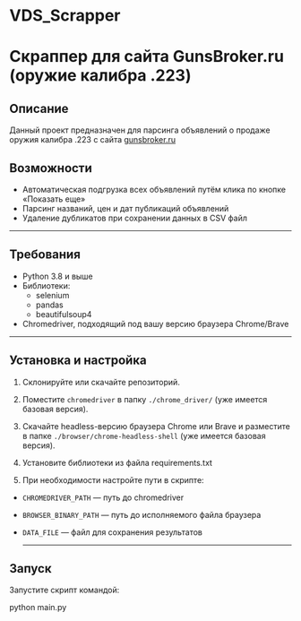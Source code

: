 # VDS_Scrapper
# Скраппер для сайта GunsBroker.ru (оружие калибра .223)

## Описание

Данный проект предназначен для парсинга объявлений о продаже оружия калибра .223 с сайта [gunsbroker.ru](https://gunsbroker.ru)  

## Возможности

- Автоматическая подгрузка всех объявлений путём клика по кнопке «Показать еще»
- Парсинг названий, цен и дат публикаций объявлений
- Удаление дубликатов при сохранении данных в CSV файл

---

## Требования

- Python 3.8 и выше
- Библиотеки:
  - selenium
  - pandas
  - beautifulsoup4
- Chromedriver, подходящий под вашу версию браузера Chrome/Brave

---

## Установка и настройка

1. Склонируйте или скачайте репозиторий.

2. Поместите `chromedriver` в папку `./chrome_driver/` (уже имеется базовая версия).

3. Скачайте headless-версию браузера Chrome или Brave и разместите в папке `./browser/chrome-headless-shell` (уже имеется базовая версия).

4. Установите библиотеки из файла requirements.txt
5. При необходимости настройте пути в скрипте:

- `CHROMEDRIVER_PATH` — путь до chromedriver
- `BROWSER_BINARY_PATH` — путь до исполняемого файла браузера
- `DATA_FILE` — файл для сохранения результатов

  ---

## Запуск

Запустите скрипт командой:

python main.py
